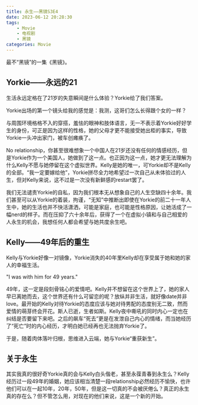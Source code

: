 ```yaml
---
title: 永生——黑镜S3E4
date: 2023-06-12 20:28:30
tags:
    - Movie
    - 电视剧
    - 黑镜
categories: Movie
---
```


最不“黑镜”的一集《黑镜》。

<!-- more -->

## Yorkie——永远的21

生活永远定格在了21岁的失意瞬间是什么体验？Yorkie给了我们答案。

Yorkie出场的第一个镜头给我的感觉是：我测，这哥们怎么长得跟个女的一样？

与周围环境格格不入的穿搭，羞怯的眼神和肢体语言，无一不表示着Yorkie好好学生的身份，可正是因为这样的性格，她的父母才更不能接受她出柜的事实，导致Yorkie一头冲出家门，被车创瘫痪了。

No relationship，你甚至很难想象一个中国人在21岁还没有任何的情感经历，但是Yorkie作为一个美国人，她做到了这一点。也正因为这一点，她才更无法理解为什么Kelly不愿与她停留在这个虚拟世界。Kelly是她的唯一，可Yorkie却不是Kelly的全部。“我一定要嫁给他”，Yorkie拼尽全力地希望过一次自己从未体验过的人生，但对Kelly来说，这不过是一次没有新鲜感的restart罢了。

我们无法谴责Yorkie的自私，因为我们根本无从想象自己的人生空缺四十余年。我们甚至可以从Yorkie的着装，拘谨，“无知”中推断出即使在Yorkie的前二十一年人生中，她的生活也并不快活潇洒，可能是家庭，也可能是性格原因，让她活成了一幅nerd的样子。而在压抑了六十余年后，获得了一个在虚拟小镇和与自己相爱的人永生的机会，我想任何人都会希望与她共度余生吧。

## Kelly——49年后的重生

Kelly与Yorkie好像一对镜像，Yorkie消失的40年里Kelly却在享受属于她和她的家人的幸福生活。

"I was with him for 49 years."

49年，这一定是段刻骨铭心的爱情吧。Kelly并不想留在这个世界上了，她的家人早已离她而去，这个世界还有什么可留恋的呢？放纵并非生活，就好像date并非love。最开始的Kelly对待Yorkie的态度应该与她对待男配的态度别无二致，然而爱情的萌芽终会开花。斯人已逝，生者如斯。Kelly夜中嘶吼的同时内心一定也在纠结是否要留下来吧。之后的飙车“死去”更是在发泄自己内心的情绪，而当她经历了“死亡”时的内心经历，才明白她已经再也无法抛弃Yorkie了。

于是，随着肉体落叶归根，思维进入云端，她与Yorkie“重获新生”。

## 关于永生

其实我真的很好奇Yorkie真的会与Kelly白头偕老，甚至永葆青春到永生么？Kelly经历过一段49年的婚姻，她应该相当清楚一段relationship必然经历不愉快，也许他们可以在一起10年，20年，50年，但是这一切真的不会被厌倦么？真正的永生真的存在么？但不管怎么用，对现在的他们来说，这是一个新的开始。